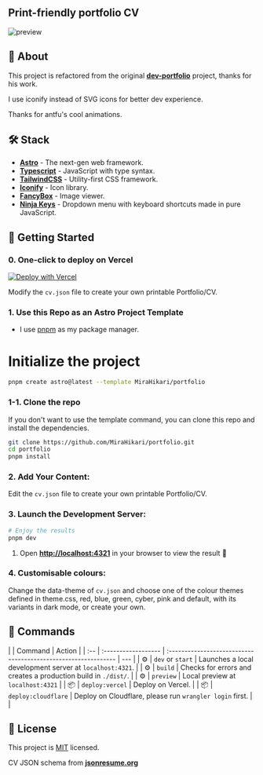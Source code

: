## Print-friendly portfolio CV

![preview](https://github.com/user-attachments/assets/44c47034-06e4-412a-b9dd-014593b32215)

## 📄 About

This project is refactored from the original [**dev-portfolio**](https://github.com/Smilesharks/dev-portfolio) project, thanks for his work.

I use iconify instead of SVG icons for better dev experience.

Thanks for antfu's cool animations.

## 🛠️ Stack

- [**Astro**](https://astro.build/) - The next-gen web framework.
- [**Typescript**](https://www.typescriptlang.org/) - JavaScript with type syntax.
- [**TailwindCSS**](https://tailwindcss.com/) - Utility-first CSS framework.
- [**Iconify**](https://iconify.design/) - Icon library.
- [**FancyBox**](https://fancyapps.com/fancybox/3/) - Image viewer.
- [**Ninja Keys**](https://github.com/ssleptsov/ninja-keys) - Dropdown menu with keyboard shortcuts made in pure JavaScript.

## 🚀 Getting Started

### 0. One-click to deploy on Vercel

[![Deploy with Vercel](https://vercel.com/button)](https://vercel.com/new/clone?repository-url=https://github.com/MiraHikari/portfolio&project-name=portfolio&repository-name=portfolio)

Modify the `cv.json` file to create your own printable Portfolio/CV.

### 1. Use this Repo as an Astro Project Template

- I use [pnpm](https://pnpm.io/installation) as my package manager.

# Initialize the project

```bash
pnpm create astro@latest --template MiraHikari/portfolio
```

### 1-1. Clone the repo

If you don't want to use the template command, you can clone this repo and install the dependencies.

```bash
git clone https://github.com/MiraHikari/portfolio.git
cd portfolio
pnpm install
```

### 2. Add Your Content:

Edit the `cv.json` file to create your own printable Portfolio/CV.

### 3. Launch the Development Server:

```bash
# Enjoy the results
pnpm dev
```

1. Open [**http://localhost:4321**](http://localhost:4321/) in your browser to view the result 🚀

### 4. Customisable colours:

Change the data-theme of `cv.json` and choose one of the colour themes defined in theme.css, red, blue, green, cyber, pink and default, with its variants in dark mode, or create your own.

## 🧞 Commands

|     | Command             | Action                                                         |
| :-- | :------------------ | :------------------------------------------------------------- | --- |
| ⚙️  | `dev` or `start`    | Launches a local development server at `localhost:4321`.       |
| ⚙️  | `build`             | Checks for errors and creates a production build in `./dist/`. |
| ⚙️  | `preview`           | Local preview at `localhost:4321`                              |
| 📦  | `deploy:vercel`     | Deploy on Vercel.                                              |
| 📦  | `deploy:cloudflare` | Deploy on Cloudflare, please run `wrangler login` first.       |     |

## 📝 License

This project is [MIT](./LICENSE) licensed.

CV JSON schema from [**jsonresume.org**](https://jsonresume.org/schema/)
